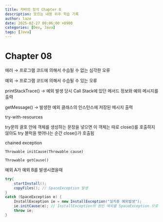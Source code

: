 ```yaml
---
title: 자바의 정석 Chapter 8
description: 모르는 내용 위주 학습 기록
author: laze
date: 2025-02-27 00:06:00 +0900
categories: [Dev, Java]
tags: [Java]
---
```

# Chapter 08

에러 → 프로그램 코드에 의해서 수습될 수 없는 심각한 오류

예외 → 프로그램 코드에 의해서 수습될 수 있는 오류

printStackTrace() → 예외 발생 당시 Call Stack에 있던 메서드 정보와 예외 메시지를 출력

getMessage() → 발생한 예외 클래스의 인스턴스에 저장된 메시지 출력

try-with-resources

try문의 괄호 안에 객체를 생성하는 문장을 넣으면 이 객체는 따로 close()를 호출하지 않아도 try 블럭을 벗어나는 순간 close()가 호출됨

chained exception

`Throwable initCause(Throwable cause)`

`Throwable getCause()`

예외 A가 예외 B를 발생시켰을때

```java
try{
	startInstall();
	copyFiles(); // SpaceException 발생
}
catch (SpaceException e) {
	InstallException ie = new InstallException("설치중 예외발생");
	ie.initCause(e); // InstallException의 원인 예외를 SpaceException 으로 지정
	throw ie;
}
```